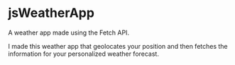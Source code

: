 # jsWeatherApp
A weather app made using the Fetch API. 

I made this weather app that geolocates your position and then fetches the information for your personalized weather forecast. 

